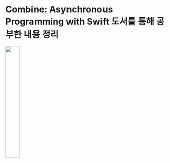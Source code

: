 # Combine: Asynchronous Programming with Swift 도서를 통해 공부한 내용 정리

<img src = "https://user-images.githubusercontent.com/42234785/193397833-49a403e5-d4bc-4f9c-be3c-440bc75c0013.png" width="30%" height="30%">
